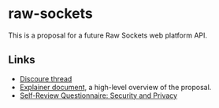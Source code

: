 # raw-sockets

This is a proposal for a future Raw Sockets web platform API.

## Links

* [Discoure thread](https://discourse.wicg.io/t/filling-the-remaining-gap-between-websocket-webrtc-and-webtranspor/4366)
* [Explainer document](docs/explainer.md), a high-level overview of the proposal.
* [Self-Review Questionnaire: Security and Privacy](doc/security-privacy-self-review.md)
